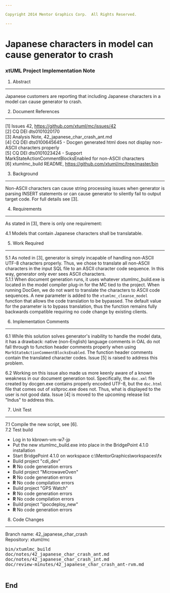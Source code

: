 ```yaml
---

Copyright 2014 Mentor Graphics Corp.  All Rights Reserved.

---
```


# Japanese characters in model can cause generator to crash
### xtUML Project Implementation Note


1. Abstract
-----------
Japanese customers are reporting that including Japanese characters in a model
can cause generator to crash.  

2. Document References
----------------------
[1] Issues 42, https://github.com/xtuml/mc/issues/42      
[2] CQ DEI dts0101020170  
[3] Analysis Note, 42_japanese_char_crash_ant.md  
[4] CQ DEI dts0100645645 - Docgen generated html does not display non-ASCII characters properly  
[5] CQ DEI dts0101023424 - Support MarkStateActionCommentBlocksEnabled for non-ASCII characters  
[6] xtumlmc_build README, https://github.com/xtuml/mc/tree/master/bin  

3. Background
-------------
Non-ASCII characters can cause string processing issues when generator is 
parsing INSERT statements or can cause generator to silently fail to output 
target code.  For full details see [3].  

4. Requirements
---------------
As stated in [3], there is only one requirement:  

4.1  Models that contain Japanese characters shall be translatable.  

5. Work Required
----------------
5.1  As noted in [3], generator is simply incapable of handling non-ASCII UTF-8
  characters properly.  Thus, we chose to translate all non-ASCII characters in
  the input SQL file to an ASCII character code sequence.  In this way, generator
  only ever sees ASCII characters.  
5.1.1  When document generation runs, it uses whatever xtumlmc_build.exe is 
  located in the model compiler plug-in for the MC tied to the project.  When
  running DocGen, we do not want to translate the characters to ASCII code 
  sequences.  A new parameter is added to the ```xtumlmc_cleanse_model``` function
  that allows the code translation to be bypassed.  The default value for the 
  parameter is to bypass translation, thus the function remains fully backwards
  compatible requiring no code change by existing clients.  
     
6. Implementation Comments
--------------------------
6.1  While this solution solves generator's inability to handle the model data,
  it has a drawback: native (non-English) language comments in OAL do not fall
  through to function header comments properly when using ```MarkStateActionCommentBlocksEnabled```.
  The function header comments contain the translated character codes.  Issue [5]
  is raised to address this problem.    

6.2  Working on this issue also made us more keenly aware of a known weakness
  in our document generation tool.  Specifically, the ```doc.xml``` file created
  by docgen.exe contains properly encoded UTF-8, but the ```doc.html``` file that
  comes out of xsltproc.exe does not.  Thus, what is displayed to the user is 
  not good data.  Issue [4] is moved to the upcoming release list "Indus" to
  address this.  
  
7. Unit Test
------------
7.1  Compile the new script, see [6].  
7.2  Test build
  - Log in to kbrown-vm-w7-jp
  - Put the new xtumlmc_build.exe into place in the BridgePoint 4.1.0 installation
  - Start BridgePoint 4.1.0 on workspace c:\MentorGraphics\workspaces\fx
  - Build project "cdi_dev"
  - __R__ No code generation errors
  - Build project "MicrowaveOven"
  - __R__ No code generation errors
  - __R__ No code compilation errors
  - Build project "GPS Watch"
  - __R__ No code generation errors
  - __R__ No code compilation errors
  - Build project "ipocdeploy_new"
  - __R__ No code generation errors

8. Code Changes
---------------
Branch name: 42_japanese_char_crash  
Repository: xtuml/mc  

<pre>
bin/xtumlmc_build
doc/notes/42_japanese_char_crash_ant.md
doc/notes/42_japanese_char_crash_int.md
doc/review-minutes/42_japanese_char_crash_ant-rvm.md

</pre>

End
---

